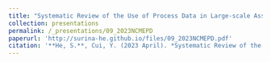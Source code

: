 ```yaml
---
title: "Systematic Review of the Use of Process Data in Large-scale Assessments"
collection: presentations
permalink: /_presentations/09_2023NCMEPD
paperurl: 'http://surina-he.github.io/files/09_2023NCMEPD.pdf'
citation: '**He, S.**, Cui, Y. (2023 April). *Systematic Review of the Use of Process Data in Large-scale Assessments*. Paper presented at the annual meeting of the National Council on Measurement in Education, Chicago, IL.'
---
```

